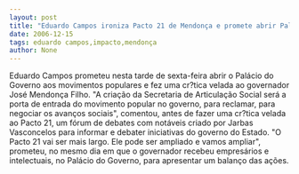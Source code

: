 ```yaml
---
layout: post
title: "Eduardo Campos ironiza Pacto 21 de Mendonça e promete abrir Palácio ao povo"
date: 2006-12-15
tags: eduardo campos,impacto,mendonça
author: None
---
```

Eduardo Campos prometeu nesta tarde de sexta-feira abrir o Palácio do Governo aos movimentos populares e fez uma cr?tica velada ao governador José Mendonça Filho. 
\"A criação da Secretaria de Articulação Social será a porta de entrada do movimento popular no governo, para reclamar, para negociar os avanços sociais\", comentou, antes de fazer uma cr?tica velada ao Pacto 21, um fórum de debates com notáveis criado por Jarbas Vasconcelos para informar e debater iniciativas do governo do Estado.
\"O Pacto 21 vai ser mais largo. Ele pode ser ampliado e vamos ampliar\", prometeu, no mesmo dia em que o governador recebeu empresários e intelectuais, no Palácio do Governo, para apresentar um balanço das ações. 